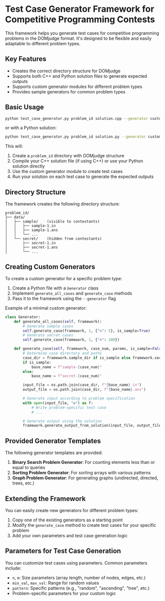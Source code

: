 # Test Case Generator Framework for Competitive Programming Contests

This framework helps you generate test cases for competitive programming problems in the DOMjudge format. It's designed to be flexible and easily adaptable to different problem types.

## Key Features

- Creates the correct directory structure for DOMjudge
- Supports both C++ and Python solution files to generate expected outputs
- Supports custom generator modules for different problem types
- Provides sample generators for common problem types

## Basic Usage

```bash
python test_case_generator.py problem_id solution.cpp --generator custom_generator.py
```

or with a Python solution:

```bash
python test_case_generator.py problem_id solution.py --generator custom_generator.py
```

This will:

1. Create a `problem_id` directory with DOMjudge structure
2. Compile your C++ solution file (if using C++) or use your Python solution directly
3. Use the custom generator module to create test cases
4. Run your solution on each test case to generate the expected outputs

## Directory Structure

The framework creates the following directory structure:

```
problem_id/
├── data/
│   ├── sample/    (visible to contestants)
│   │   ├── sample-1.in
│   │   ├── sample-1.ans
│   │   └── ...
│   └── secret/    (hidden from contestants)
│       ├── secret-1.in
│       ├── secret-1.ans
│       └── ...
```

## Creating Custom Generators

To create a custom generator for a specific problem type:

1. Create a Python file with a `Generator` class
2. Implement `generate_all_cases` and `generate_case` methods
3. Pass it to the framework using the `--generator` flag

Example of a minimal custom generator:

```python
class Generator:
    def generate_all_cases(self, framework):
        # Generate sample cases
        self.generate_case(framework, 1, {"n": 5}, is_sample=True)
        # Generate secret cases
        self.generate_case(framework, 1, {"n": 100})

    def generate_case(self, framework, case_num, params, is_sample=False):
        # Determine case directory and paths
        case_dir = framework.sample_dir if is_sample else framework.secret_dir
        if is_sample:
            base_name = f"sample-{case_num}"
        else:
            base_name = f"secret-{case_num}"

        input_file = os.path.join(case_dir, f"{base_name}.in")
        output_file = os.path.join(case_dir, f"{base_name}.ans")

        # Generate input according to problem specification
        with open(input_file, "w") as f:
            # Write problem-specific test case
            # ...

        # Generate output using the solution
        framework.generate_output_from_solution(input_file, output_file)
```

## Provided Generator Templates

The following generator templates are provided:

1. **Binary Search Problem Generator**: For counting elements less than or equal to queries
2. **Sorting Problem Generator**: For sorting arrays with various patterns
3. **Graph Problem Generator**: For generating graphs (undirected, directed, trees, etc.)

## Extending the Framework

You can easily create new generators for different problem types:

1. Copy one of the existing generators as a starting point
2. Modify the `generate_case` method to create test cases for your specific problem
3. Add your own parameters and test case generation logic

## Parameters for Test Case Generation

You can customize test cases using parameters. Common parameters include:

- `n`, `m`: Size parameters (array length, number of nodes, edges, etc.)
- `min_val`, `max_val`: Range for random values
- `pattern`: Specific patterns (e.g., "random", "ascending", "tree", etc.)
- Problem-specific parameters for your custom logic
